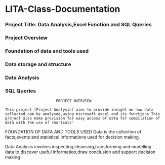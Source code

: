 # LITA-Class-Documentation
### Project Title: Data Analysis,Excel Function and SQL Queries
### Project Overview
### Foundation of data and tools used
### Data storage and structure
### Data Analysis
### SQL Queries
                           PROJECT OVERVIEW
                           
    This project (Project Analysis) aims to provide insight on how data collected can be analysed,using microsoft excel and its functions.This project also make provision for easy access of data for compilation of data with the use of shortcuts'
FOUNDATION OF DATA AND TOOLS USED 
Data is the collection of facts,events and statistical informations used for decision making.

Data Analysis involves inspecting,cleansing,transforming and modelling data to discover useful information,draw conclusion and support decision making 
